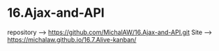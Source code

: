 # 16.Ajax-and-API
repository --> https://github.com/MichalAW/16.Ajax-and-API.git
Site --> https://michalaw.github.io/16.7.Alive-kanban/
